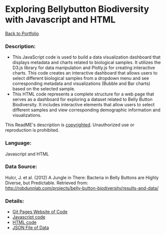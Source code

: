 # Exploring Bellybutton Biodiversity with Javascript and HTML
[Back to Portfolio](https://github.com/cindyd97/Data-Analysis-Portfolio-Cindy)
### Description:
- This JavaScript code is used to build a data visualization dashboard that displays metadata and charts related to biological samples. It utilizes the D3.js library for data manipulation and Plotly.js for creating interactive charts. This code creates an interactive dashboard that allows users to select different biological samples from a dropdown menu and see corresponding metadata and visualizations (Bubble and Bar charts) based on the selected sample. 
- This HTML code represents a complete structure for a web page that serves as a dashboard for exploring a dataset related to Belly Button Biodiversity. It includes interactive elements that allow users to select different samples and view corresponding demographic information and visualizations.

This ReadME's description is [copyrighted](https://github.com/cindyd97/Work/blob/main/LICENSE). 
Unauthorized use or reproduction is prohibited.

### Language:
Javascript and HTML

### Data Source:
Hulcr, J. et al. (2012) A Jungle in There: Bacteria in Belly Buttons are Highly Diverse, but Predictable. Retrieved from: http://robdunnlab.com/projects/belly-button-biodiversity/results-and-data/

### Details:
- [Git Pages Website of Code](https://cindyd97.github.io/Exploring_Bellybutton_Biodiversity_with_Javascript_and_HTML/)
- [Javascript code](https://github.com/cindyd97/Exploring_Bellybutton_Biodiversity_with_Javascript_and_HTML/blob/main/static/js/app.js)
- [HTML code](https://github.com/cindyd97/Exploring_Bellybutton_Biodiversity_with_Javascript_and_HTML/blob/main/index.html)
- [JSON File of Data](https://github.com/cindyd97/Exploring_Bellybutton_Biodiversity_with_Javascript_and_HTML/blob/main/samples.json)
